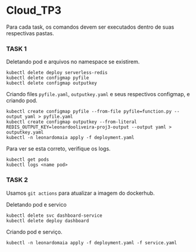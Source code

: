 # Cloud_TP3
Para cada task, os comandos devem ser executados dentro de suas respectivas pastas.
### TASK 1
Deletando pod e arquivos no namespace se existirem.
```
kubectl delete deploy serverless-redis
kubectl delete configmap pyfile
kubectl delete configmap outputkey
```
Criando files `pyfile.yaml`, `outputkey.yaml` e seus respectivos configmap, e criando pod.
```
kubectl create configmap pyfile --from-file pyfile=function.py --output yaml > pyfile.yaml
kubectl create configmap outputkey --from-literal REDIS_OUTPUT_KEY=leonardooliveira-proj3-output --output yaml > outputkey.yaml
kubectl -n leonardomaia apply -f deployment.yaml
```
Para ver se esta correto, verifique os logs.
```
kubectl get pods
kubectl logs <name pod>
```
### TASK 2
Usamos `git actions` para atualizar a imagem do dockerhub.


Deletando pod e servico
```
kubectl delete svc dashboard-service
kubectl delete deploy dashboard
```

Criando pod e serviço.
```
kubectl -n leonardomaia apply -f deployment.yaml -f service.yaml
```